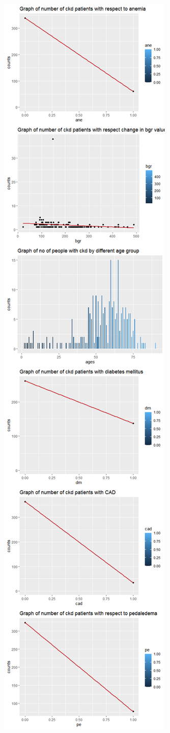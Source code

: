 <!DOCTYPE html>

<html>
<img src="./anemiavsckd.png">
<br>
<img src="./bgrvsckd.png">
<br>
<img src="./ckdvsagegrp.png">
<br>
<img src="./ckdvsdiabetesm.png">
<br>
<img src="./ckdvscad.png">
<br>
<img src="./pedaledemiavsckd.png">

</html>
